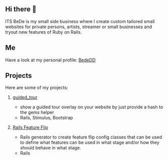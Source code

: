 ## Hi there 👋

ITS BeDe is my small side business where I create custom tailored small websites for private persons, artists, streamer or small businesses and tryout new features of Ruby on Rails.

## Me

Have a look at my personal profile: [BedeDD](https://github.com/BedeDD)

## Projects
Here are some of my projects:

1. [guided_tour](https://github.com/its-bede/guided_tour)
    - show a guided tour overlay on your website by just provide a hash to the gems helper
    - Rails, Stimulus, Bootstrap

2. [Rails Feature Flip](https://github.com/its-bede/rails-feature-flip)
    - Rails generator to create feature flip config classes that can be used to define what features can be used in what stage and/or how they should behave in what stage.
    - Rails

<!--

**Here are some ideas to get you started:**

🙋‍♀️ A short introduction - what is your organization all about?
🌈 Contribution guidelines - how can the community get involved?
👩‍💻 Useful resources - where can the community find your docs? Is there anything else the community should know?
🍿 Fun facts - what does your team eat for breakfast?
🧙 Remember, you can do mighty things with the power of [Markdown](https://docs.github.com/github/writing-on-github/getting-started-with-writing-and-formatting-on-github/basic-writing-and-formatting-syntax)
-->
